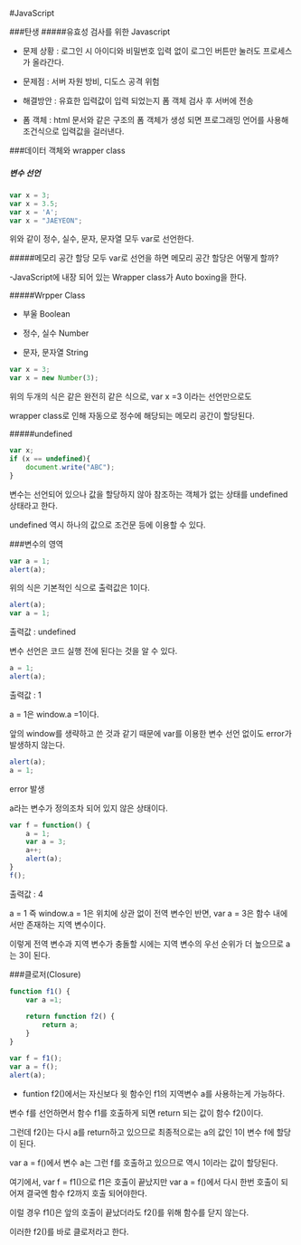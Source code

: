 #JavaScript

###탄생
#####유효성 검사를 위한 Javascript
- 문제 상황 : 로그인 시 아이디와 비밀번호 입력 없이 로그인 버튼만 눌러도 프로세스가 올라간다.

- 문제점 : 서버 자원 방비, 디도스 공격 위험

- 해결방안 : 유효한 입력값이 입력 되었는지 폼 객체 검사 후 서버에 전송

- 폼 객체 : html 문서와 같은 구조의 폼 객체가 생성 되면 프로그래밍 언어를 사용해 조건식으로 입력값을 걸러낸다.
 
 
###데이터 객체와 wrapper class
 
##### 변수 선언
```javascript
var x = 3;
var x = 3.5;
var x = 'A';
var x = "JAEYEON";
```
위와 같이 정수, 실수, 문자, 문자열 모두 var로 선언한다.

#####메모리 공간 할당
모두 var로 선언을 하면 메모리 공간 할당은 어떻게 할까?

-JavaScript에 내장 되어 있는 Wrapper class가 Auto boxing을 한다. 

#####Wrpper Class
- 부울 Boolean

- 정수, 실수 Number

- 문자, 문자열 String
```javascript
var x = 3;
var x = new Number(3);
```
위의 두개의 식은 같은 완전히 같은 식으로, var x =3 이라는 선언만으로도 

wrapper class로 인해 자동으로 정수에 해당되는 메모리 공간이 할당된다.

#####undefined
```javascript
var x;
if (x == undefined){
    document.write("ABC");
}
```
변수는 선언되어 있으나 값을 할당하지 않아 참조하는 객체가 없는 상태를 undefined 상태라고 한다.

undefined 역시 하나의 값으로 조건문 등에 이용할 수 있다.

###변수의 영역

```javascript
var a = 1;
alert(a);
```
위의 식은 기본적인 식으로 출력값은 1이다.
```javascript
alert(a);
var a = 1;
```
출력값 : undefined
 
변수 선언은 코드 실행 전에 된다는 것을 알 수 있다.

```javascript
a = 1;
alert(a);
```
출력값 : 1

a = 1은 window.a =1이다.

앞의 window를 생략하고 쓴 것과 같기 때문에 var를 이용한 변수 선언 없이도 error가 발생하지 않는다. 

```javascript
alert(a);
a = 1;
```
error 발생

a라는 변수가 정의조차 되어 있지 않은 상태이다.
```javascript
var f = function() {
    a = 1;
    var a = 3;
    a++;
    alert(a);
}
f();
```
출력값 : 4

a = 1 즉 window.a = 1은 위치에 상관 없이 전역 변수인 반면, var a = 3은 함수 내에서만 존재하는 지역 변수이다.
 
이렇게 전역 변수과 지역 변수가 충돌할 시에는 지역 변수의 우선 순위가 더 높으므로 a는 3이 된다.

###클로저(Closure)
```javascript
function f1() {
    var a =1;
    
    return function f2() {
        return a;      
    }  
}

var f = f1();
var a = f();
alert(a);
```
- funtion f2()에서는 자신보다 윗 함수인 f1의 지역변수 a를 사용하는게 가능하다.

변수 f를 선언하면서 함수 f1를 호출하게 되면 return 되는 값이 함수 f2()이다.
 
그런데 f2()는 다시 a를 return하고 있으므로 최종적으로는 a의 값인 1이 변수 f에 할당이 된다.

var a = f()에서 변수 a는 그런 f를 호출하고 있으므로 역시 1이라는 값이 할당된다.

여기에서, var f = f1()으로 f1은 호출이 끝났지만 var a = f()에서 다시 한번 호출이 되어져 결국엔 함수 f2까지 호출 되어야한다.
 
이럴 경우 f1()은 앞의 호출이 끝났더라도 f2()를 위해 함수를 닫지 않는다.
 
이러한 f2()를 바로 클로저라고 한다.